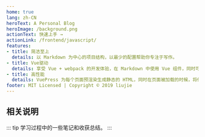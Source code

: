```yaml
---
home: true
lang: zh-CN
heroText: A Personal Blog
heroImage: /background.png
actionText: 快速上手 →
actionLink: /frontend/javascript/
features:
- title: 简洁至上
  details: 以 Markdown 为中心的项目结构，以最少的配置帮助你专注于写作。
- title: Vue驱动
  details: 享受 Vue + webpack 的开发体验，在 Markdown 中使用 Vue 组件，同时可以使用 Vue 来开发自定义主题。
- title: 高性能
  details: VuePress 为每个页面预渲染生成静态的 HTML，同时在页面被加载的时候，将作为 SPA 运行。
footer: MIT Licensed | Copyright © 2019 liujie
---
```

## 相关说明
::: tip
学习过程中的一些笔记和收获总结。
:::
